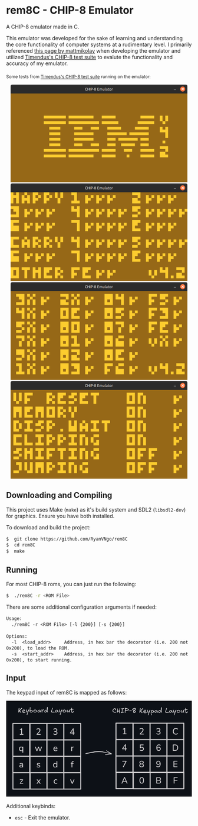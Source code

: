 # rem8C - CHIP-8 Emulator

A CHIP-8 emulator made in C.

This emulator was developed for the sake of learning and understanding the core functionality of computer systems at
a rudimentary level. I primarily referenced [this page by mattmikolay](https://github.com/mattmikolay/chip-8/wiki/Mastering-CHIP%E2%80%908)
when developing the emulator and utilized [Timendus's CHIP-8 test suite](https://github.com/Timendus/chip8-test-suite/tree/main)
to evalute the functionality and accuracy of my emulator.

<sub>Some tests from [Timendus's CHIP-8 test suite](https://github.com/Timendus/chip8-test-suite/tree/main) running on the emulator:</sub>
<p align='center'>
  <img width="480" src='./images/IBM_test.png'      alt='IBM logo on emulated display'/>
  <img width="480" src='./images/Flags_test.png'    alt='Flags test from Timendus Chip-8 test suite on emulated display'/>
  <img width="480" src='./images/Corax_test.png'    alt='Corax test from Timendus Chip-8 test suite on emulated display'/>
  <img width="480" src='./images/Quirks_test.png'   alt='Quirks test from Timendus Chip-8 test suite on emulated display'/>
</p>

## Downloading and Compiling
This project uses Make (`make`) as it's build system and SDL2 (`libsdl2-dev`) for graphics. Ensure you have both installed.

To download and build the project:
```sh
$  git clone https://github.com/RyanVNgo/rem8C
$  cd rem8C
$  make
```

## Running
For most CHIP-8 roms, you can just run the following:
```sh
$  ./rem8C -r <ROM File>
```

There are some additional configuration arguments if needed:
```
Usage:
  ./rem8C -r <ROM File> [-l {200}] [-s {200}]

Options:
  -l  <load_addr>     Address, in hex bar the decorator (i.e. 200 not 0x200), to load the ROM.
  -s  <start_addr>    Address, in hex bar the decorator (i.e. 200 not 0x200), to start running.
```

## Input
The keypad input of rem8C is mapped as follows:

<p align='center'>
  <img width="900" src='./images/rem8C_keymap.png' alt='Keymap of rem8C emulator'/>
</p>

Additional keybinds:
- `esc`  - Exit the emulator.

